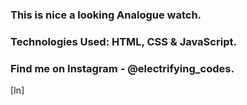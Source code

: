 ### This is nice a looking Analogue watch.

### Technologies Used: HTML, CSS & JavaScript.

### Find me on Instagram - @electrifying_codes.

[In]
